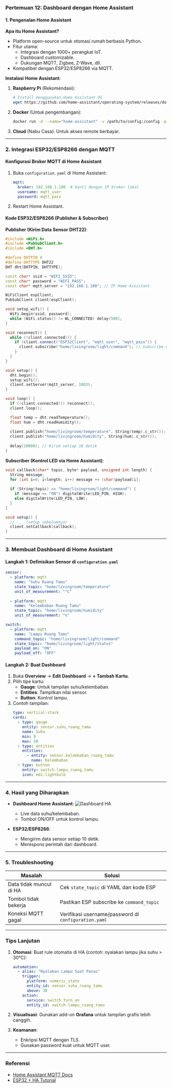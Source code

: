 ### **Pertemuan 12: Dashboard dengan Home Assistant**
#### **1. Pengenalan Home Assistant**
**Apa itu Home Assistant?**
- Platform open-source untuk otomasi rumah berbasis Python.
- Fitur utama:
  - Integrasi dengan 1000+ perangkat IoT.
  - Dashboard customizable.
  - Dukungan MQTT, Zigbee, Z-Wave, dll.
- Kompatibel dengan ESP32/ESP8266 via MQTT.

**Instalasi Home Assistant**:
1. **Raspberry Pi** (Rekomendasi):
   ```bash
   # Install menggunakan Home Assistant OS
   wget https://github.com/home-assistant/operating-system/releases/download/10.5/ha_rpi4-64-10.5.img.xz
   ```
2. **Docker** (Untuk pengembangan):
   ```bash
   docker run -d --name="home-assistant" -v /path/to/config:/config -p 8123:8123 homeassistant/home-assistant
   ```
3. **Cloud** (Nabu Casa): Untuk akses remote berbayar.

---

### **2. Integrasi ESP32/ESP8266 dengan MQTT**
#### **Konfigurasi Broker MQTT di Home Assistant**
1. Buka `configuration.yaml` di Home Assistant:
   ```yaml
   mqtt:
     broker: 192.168.1.100  # Ganti dengan IP broker lokal
     username: mqtt_user
     password: mqtt_pass
   ```
2. Restart Home Assistant.

#### **Kode ESP32/ESP8266 (Publisher & Subscriber)**
**Publisher (Kirim Data Sensor DHT22)**:
```cpp
#include <WiFi.h>
#include <PubSubClient.h>
#include <DHT.h>

#define DHTPIN 4
#define DHTTYPE DHT22
DHT dht(DHTPIN, DHTTYPE);

const char* ssid = "WIFI_SSID";
const char* password = "WIFI_PASS";
const char* mqtt_server = "192.168.1.100"; // IP Home Assistant

WiFiClient espClient;
PubSubClient client(espClient);

void setup_wifi() {
  WiFi.begin(ssid, password);
  while (WiFi.status() != WL_CONNECTED) delay(500);
}

void reconnect() {
  while (!client.connected()) {
    if (client.connect("ESP32Client", "mqtt_user", "mqtt_pass")) {
      client.subscribe("home/livingroom/light/command"); // Subscribe untuk kontrol
    }
  }
}

void setup() {
  dht.begin();
  setup_wifi();
  client.setServer(mqtt_server, 1883);
}

void loop() {
  if (!client.connected()) reconnect();
  client.loop();

  float temp = dht.readTemperature();
  float hum = dht.readHumidity();
  
  client.publish("home/livingroom/temperature", String(temp).c_str());
  client.publish("home/livingroom/humidity", String(hum).c_str());
  
  delay(10000); // Kirim setiap 10 detik
}
```

**Subscriber (Kontrol LED via Home Assistant)**:
```cpp
void callback(char* topic, byte* payload, unsigned int length) {
  String message;
  for (int i=0; i<length; i++) message += (char)payload[i];
  
  if (String(topic) == "home/livingroom/light/command") {
    if (message == "ON") digitalWrite(LED_PIN, HIGH);
    else digitalWrite(LED_PIN, LOW);
  }
}

void setup() {
  // ... (setup sebelumnya)
  client.setCallback(callback);
}
```

---

### **3. Membuat Dashboard di Home Assistant**
#### **Langkah 1: Definisikan Sensor di `configuration.yaml`**
```yaml
sensor:
  - platform: mqtt
    name: "Suhu Ruang Tamu"
    state_topic: "home/livingroom/temperature"
    unit_of_measurement: "°C"
    
  - platform: mqtt
    name: "Kelembaban Ruang Tamu"
    state_topic: "home/livingroom/humidity"
    unit_of_measurement: "%"

switch:
  - platform: mqtt
    name: "Lampu Ruang Tamu"
    command_topic: "home/livingroom/light/command"
    state_topic: "home/livingroom/light/status"
    payload_on: "ON"
    payload_off: "OFF"
```

#### **Langkah 2: Buat Dashboard**
1. Buka **Overview** → **Edit Dashboard** → **+ Tambah Kartu**.
2. Pilih tipe kartu:
   - **Gauge**: Untuk tampilan suhu/kelembaban.
   - **Entities**: Tampilkan nilai sensor.
   - **Button**: Kontrol lampu.
3. Contoh tampilan:
   ```yaml
   type: vertical-stack
   cards:
     - type: gauge
       entity: sensor.suhu_ruang_tamu
       name: Suhu
       min: 0
       max: 50
     - type: entities
       entities:
         - entity: sensor.kelembaban_ruang_tamu
           name: Kelembaban
     - type: button
       entity: switch.lampu_ruang_tamu
       icon: mdi:lightbulb
   ```

---

### **4. Hasil yang Diharapkan**
- **Dashboard Home Assistant**:
  ![Dashboard HA](https://i.imgur.com/JQ8W5vA.png)
  - Live data suhu/kelembaban.
  - Tombol ON/OFF untuk kontrol lampu.

- **ESP32/ESP8266**:
  - Mengirim data sensor setiap 10 detik.
  - Merespons perintah dari dashboard.

---

### **5. Troubleshooting**
| Masalah | Solusi |
|---------|--------|
| Data tidak muncul di HA | Cek `state_topic` di YAML dan kode ESP |
| Tombol tidak bekerja | Pastikan ESP subscribe ke `command_topic` |
| Koneksi MQTT gagal | Verifikasi username/password di `configuration.yaml` |

---

### **Tips Lanjutan**
1. **Otomasi**:
   Buat rule otomatis di HA (contoh: nyalakan lampu jika suhu > 30°C):
   ```yaml
   automation:
     - alias: "Nyalakan Lampu Saat Panas"
       trigger:
         platform: numeric_state
         entity_id: sensor.suhu_ruang_tamu
         above: 30
       action:
         service: switch.turn_on
         entity_id: switch.lampu_ruang_tamu
   ```

2. **Visualisasi**:
   Gunakan add-on **Grafana** untuk tampilan grafis lebih canggih.

3. **Keamanan**:
   - Enkripsi MQTT dengan TLS.
   - Gunakan password kuat untuk MQTT user.

---

### **Referensi**
- [Home Assistant MQTT Docs](https://www.home-assistant.io/integrations/mqtt/)
- [ESP32 + HA Tutorial](https://randomnerdtutorials.com/home-assistant-esp32-esp8266-mqtt/)